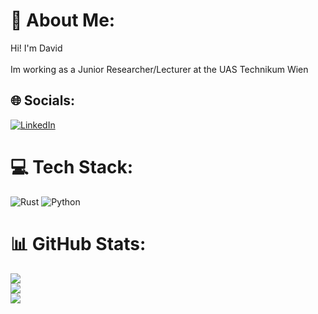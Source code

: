 # 💫 About Me:
Hi! I'm David<br><br>Im working as a Junior Researcher/Lecturer at the UAS Technikum Wien<br>


## 🌐 Socials:
[![LinkedIn](https://img.shields.io/badge/LinkedIn-%230077B5.svg?logo=linkedin&logoColor=white)](https://linkedin.com/in/david_seyser) 

# 💻 Tech Stack:
![Rust](https://img.shields.io/badge/rust-%23000000.svg?style=for-the-badge&logo=rust&logoColor=white) ![Python](https://img.shields.io/badge/python-3670A0?style=for-the-badge&logo=python&logoColor=ffdd54)
# 📊 GitHub Stats:
![](https://github-readme-stats.vercel.app/api?username=DavidSeyserGit&theme=gruvbox&hide_border=true&include_all_commits=true&count_private=false)<br/>
![](https://github-readme-streak-stats.herokuapp.com/?user=DavidSeyserGit&theme=gruvbox&hide_border=true)<br/>
![](https://github-readme-stats.vercel.app/api/top-langs/?username=DavidSeyserGit&theme=gruvbox&hide_border=true&include_all_commits=true&count_private=false&layout=compact)
